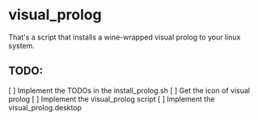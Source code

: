 # visual_prolog
That's a script that installs a wine-wrapped visual prolog to your linux system.

## TODO:
[ ] Implement the TODOs in the install_prolog.sh
[ ] Get the icon of visual prolog
[ ] Implement the visual_prolog script
[ ] Implement the visual_prolog.desktop
